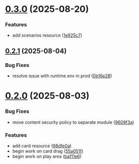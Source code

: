 # [0.3.0](https://github.com/jwstover/sanctum/compare/v0.2.1...v0.3.0) (2025-08-20)


### Features

* add scenarios resource ([1e925c7](https://github.com/jwstover/sanctum/commit/1e925c7daeb6e4fe09f5c1a7dce9ec09a4d6f2c1))



## [0.2.1](https://github.com/jwstover/sanctum/compare/v0.2.0...v0.2.1) (2025-08-04)


### Bug Fixes

* resolve issue with runtime env in prod ([0b16e28](https://github.com/jwstover/sanctum/commit/0b16e28724c60eab35f7045d3bb8f86a04205f9d))



# [0.2.0](https://github.com/jwstover/sanctum/compare/9609f3a873896c81f490aed6792410f6c797ab40...v0.2.0) (2025-08-03)


### Bug Fixes

* move content security policy to separate module ([9609f3a](https://github.com/jwstover/sanctum/commit/9609f3a873896c81f490aed6792410f6c797ab40))


### Features

* add card resource ([98dfe0a](https://github.com/jwstover/sanctum/commit/98dfe0aedac127faf899b531ee13adea91b7fbf0))
* begin work on card drag ([55a051f](https://github.com/jwstover/sanctum/commit/55a051fcdef707f95d1f400b8c8147f7de589511))
* begin work on play area ([baf11e6](https://github.com/jwstover/sanctum/commit/baf11e6d1ffea0ec4320363a0c864ef21a8a17d2))



